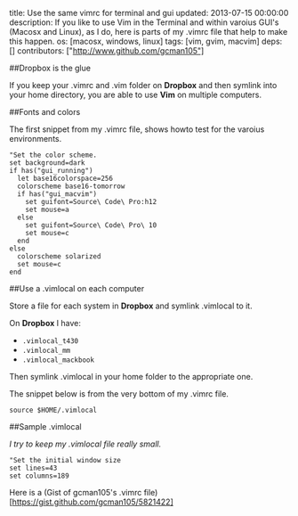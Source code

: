 title: Use the same vimrc for terminal and gui
updated: 2013-07-15 00:00:00
description: If you like to use Vim in the Terminal and within varoius GUI's (Macosx
and Linux), as I do, here is parts of my .vimrc file that help to make this happen.
os: [macosx, windows, linux]
tags: [vim, gvim, macvim]
deps: []
contributors: ["http://www.github.com/gcman105"] 

##Dropbox is the glue

If you keep your .vimrc and .vim folder on **Dropbox** and then symlink into your
home directory, you are able to use **Vim** on multiple computers.

##Fonts and colors

The first snippet from my .vimrc file, shows howto test for the varoius
environments.

```vimL
"Set the color scheme.
set background=dark
if has("gui_running")    
  let base16colorspace=256
  colorscheme base16-tomorrow
  if has("gui_macvim")
    set guifont=Source\ Code\ Pro:h12
    set mouse=a
  else
    set guifont=Source\ Code\ Pro\ 10
    set mouse=c
  end
else
  colorscheme solarized
  set mouse=c
end
```

##Use a .vimlocal on each computer

Store a file for each system in **Dropbox** and symlink .vimlocal to it.

On **Dropbox** I have:

* `.vimlocal_t430`
* `.vimlocal_mm`
* `.vimlocal_mackbook`

Then symlink .vimlocal in your home folder to the appropriate one.

The snippet below is from the very bottom of my .vimrc file.

```vimL
source $HOME/.vimlocal
```
##Sample .vimlocal

*I try to keep my .vimlocal file really small.*

```vimL
"Set the initial window size
set lines=43
set columns=189
```

Here is a (Gist of gcman105's .vimrc file)[https://gist.github.com/gcman105/5821422]

